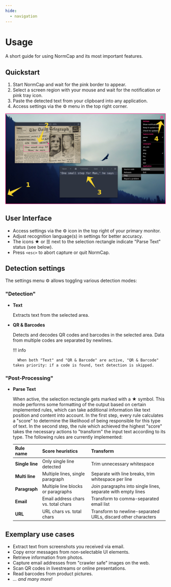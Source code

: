 ```yaml
---
hide:
  - navigation
---
```


# Usage

<p class="md-subtitle">A short guide for using NormCap and its most important features.</p>

## Quickstart

1. Start NormCap and wait for the pink border to appear.
1. Select a screen region with your mouse and wait for the notification or pink tray icon.
1. Paste the detected text from your clipboard into any application.
1. Access settings via the <span class="md-pink">⚙</span> menu in the top right corner.

![Screenshot of NormCap interface](./assets/screenshot.png)

## User Interface

- Access settings via the <span class="md-pink">⚙</span> icon in the top right of your primary monitor.
- Adjust recognition language(s) in settings for better accuracy.
- The icons <span class="md-pink">★</span> or <span class="md-pink">☰</span> next to the selection rectangle indicate "Parse Text" status (see below).
- Press `<esc>` to abort capture or quit NormCap.

## Detection settings

The settings menu <span class="md-pink">⚙</span> allows toggling various detection modes:

### "Detection"

- **Text**

    Extracts text from the selected area.

- **QR & Barcodes**

    Detects and decodes QR codes and barcodes in the selected area. Data from multiple codes are separated by newlines.

    !!! info

        When both "Text" and "QR & Barcode" are active, "QR & Barcode" takes priority: if a code is found, text detection is skipped.

### "Post-Processing"

- **Parse Text**

    When active, the selection rectangle gets marked with a <span class="md-pink">★</span> symbol. This mode performs some formatting of the output based on certain implemented rules, which can take additional information like text position and content into account. In the first step, every rule calculates a "score" to determine the likelihood of being responsible for this type of text. In the second step, the rule which achieved the highest "score" takes the necessary actions to "transform" the input text according to its type. The following rules are currently implemented:

    | **Rule name**   | **Score heuristics**                | **Transform**                                                 |
    | --------------- | ----------------------------------- | ------------------------------------------------------------- |
    | **Single line** | Only single line detected           | Trim unnecessary whitespace                                   |
    | **Multi line**  | Multiple lines, single paragraph    | Separate with line breaks, trim whitespace per line           |
    | **Paragraph**   | Multiple line blocks or paragraphs  | Join paragraphs into single lines, separate with empty lines  |
    | **Email**       | Email address chars vs. total chars | Transform to comma-separated email list                       |
    | **URL**         | URL chars vs. total chars           | Transform to newline-separated URLs, discard other characters |

## Exemplary use cases

- Extract text from screenshots you received via email.
- Copy error messages from non-selectable UI elements.
- Retrieve information from photos.
- Capture email addresses from "crawler safe" images on the web.
- Scan QR codes in livestreams or online presentations.
- Read barcodes from product pictures.
- *... and many more!*
